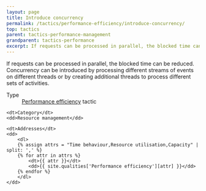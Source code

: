 ```yaml
---
layout: page
title: Introduce concurrency
permalink: /tactics/performance-efficiency/introduce-concurrency/
top: tactics
parent: tactics-performance-management
grandparent: tactics-performance
excerpt: If requests can be processed in parallel, the blocked time can be reduced.
---
```


If requests can be processed in parallel, the blocked time can be reduced. Concurrency can be introduced by processing different streams of events on different
threads or by creating additional threads to process different sets of activities.

<dl>
    <dt>Type</dt>
    <dd><a href="{{ '/quality/performance-efficiency/' | relative_url }}">Performance efficiency</a> tactic</dd>
    
    <dt>Category</dt>
    <dd>Resource management</dd>
    
    <dt>Addresses</dt>
    <dd>
        <dl>
        {% assign attrs = "Time behaviour,Resource utilisation,Capacity" | split: ',' %}
        {% for attr in attrs %}
            <dt>{{ attr }}</dt>
            <dd>{{ site.qualities['Performance efficiency'][attr] }}</dd>
        {% endfor %}
        </dl>
    </dd>
</dl>
